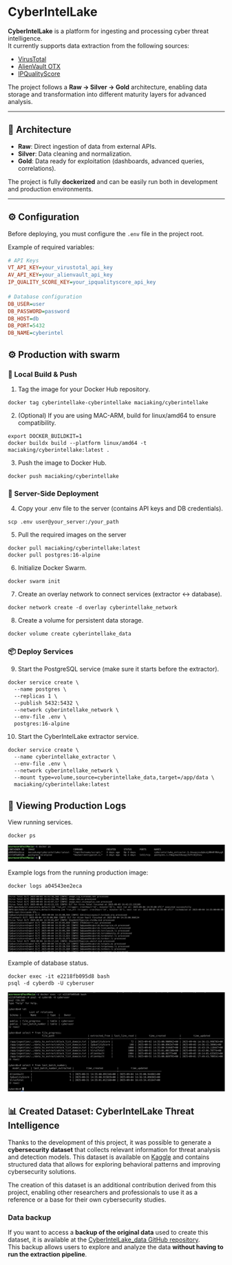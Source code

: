 # CyberIntelLake

**CyberIntelLake** is a platform for ingesting and processing cyber threat intelligence.  
It currently supports data extraction from the following sources:  

- [VirusTotal](https://www.virustotal.com/)  
- [AlienVault OTX](https://otx.alienvault.com/)  
- [IPQualityScore](https://www.ipqualityscore.com/)  

The project follows a **Raw → Silver → Gold** architecture, enabling data storage and transformation into different maturity layers for advanced analysis.

---

## 🚀 Architecture

- **Raw**: Direct ingestion of data from external APIs.  
- **Silver**: Data cleaning and normalization.  
- **Gold**: Data ready for exploitation (dashboards, advanced queries, correlations).  

The project is fully **dockerized** and can be easily run both in development and production environments.  

---

## ⚙️ Configuration

Before deploying, you must configure the `.env` file in the project root.  

Example of required variables:  

```ini
# API Keys
VT_API_KEY=your_virustotal_api_key
AV_API_KEY=your_alienvault_api_key
IP_QUALITY_SCORE_KEY=your_ipqualityscore_api_key

# Database configuration
DB_USER=user
DB_PASSWORD=password
DB_HOST=db
DB_PORT=5432
DB_NAME=cyberintel
```

## ⚙️ Production with swarm
### 🔧 Local Build & Push
1. Tag the image for your Docker Hub repository.
```
docker tag cyberintellake-cyberintellake maciaking/cyberintellake
```

2. (Optional) If you are using MAC-ARM, build for linux/amd64 to ensure compatibility.
```
export DOCKER_BUILDKIT=1
docker buildx build --platform linux/amd64 -t maciaking/cyberintellake:latest .
```

3. Push the image to Docker Hub.
```
docker push maciaking/cyberintellake
```

### 🚀 Server-Side Deployment

4. Copy your .env file to the server (contains API keys and DB credentials).
```
scp .env user@your_server:/your_path
```

5. Pull the required images on the server
```
docker pull maciaking/cyberintellake:latest
docker pull postgres:16-alpine
```

6. Initialize Docker Swarm.
```
docker swarm init
```

7. Create an overlay network to connect services (extractor ↔ database).
```
docker network create -d overlay cyberintellake_network
```

8. Create a volume for persistent data storage.
```
docker volume create cyberintellake_data
```

### 📦 Deploy Services
9. Start the PostgreSQL service (make sure it starts before the extractor).

```
docker service create \
  --name postgres \
  --replicas 1 \
  --publish 5432:5432 \
  --network cyberintellake_network \
  --env-file .env \
  postgres:16-alpine
```

10. Start the CyberIntelLake extractor service.
```
docker service create \
  --name cyberintellake_extractor \
  --env-file .env \
  --network cyberintellake_network \
  --mount type=volume,source=cyberintellake_data,target=/app/data \
  maciaking/cyberintellake:latest
```

## 📜 Viewing Production Logs

View running services.
```
docker ps
```
![Service running](.images/show_services.png)

Example logs from the running production image:
```
docker logs a04543ee2eca
```
![Production logs example](.images/images_log_production_example.png)

Example of database status.
```
docker exec -it e2218fb095d8 bash
psql -d cyberdb -U cyberuser
```
![Production database example](.images/db_status.png)

## 📊 Created Dataset: CyberIntelLake Threat Intelligence

Thanks to the development of this project, it was possible to generate a **cybersecurity dataset** that collects relevant information for threat analysis and detection models. This dataset is available on [Kaggle](https://www.kaggle.com/datasets/macisalvsalv/cybersecurity-dataset) and contains structured data that allows for exploring behavioral patterns and improving cybersecurity solutions.

The creation of this dataset is an additional contribution derived from this project, enabling other researchers and professionals to use it as a reference or a base for their own cybersecurity studies.

###  Data backup
If you want to access a **backup of the original data** used to create this dataset, it is available at the [CyberIntelLake_data GitHub repository](https://github.com/MaciaKing/CyberIntelLake_data).  
This backup allows users to explore and analyze the data **without having to run the extraction pipeline**.

